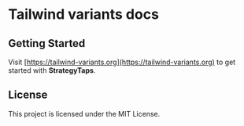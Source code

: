 # Tailwind variants docs

## Getting Started

Visit [https://tailwind-variants.org](https://tailwind-variants.org) to get started with **StrategyTaps**.

## License

This project is licensed under the MIT License.
